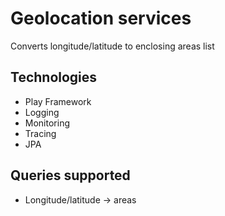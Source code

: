 # Geolocation services

Converts longitude/latitude to enclosing areas list

## Technologies

- Play Framework
- Logging
- Monitoring
- Tracing
- JPA

## Queries supported

- Longitude/latitude -> areas
